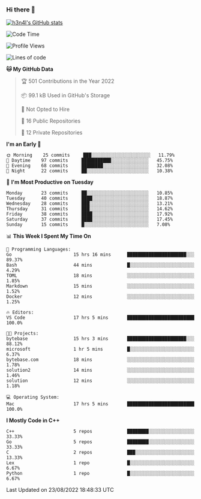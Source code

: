 ### Hi there 👋

[![h3n4l's GitHub stats](https://github-readme-stats.vercel.app/api?username=h3n4l&count_private=true&show_icons=true&theme=radical)](https://github.com/h3n4l/github-readme-stats)

<!--START_SECTION:waka-->
![Code Time](http://img.shields.io/badge/Code%20Time-606%20hrs%2053%20mins-blue)

![Profile Views](http://img.shields.io/badge/Profile%20Views-0-blue)

![Lines of code](https://img.shields.io/badge/From%20Hello%20World%20I%27ve%20Written-43%20Thousand%20lines%20of%20code-blue)

**🐱 My GitHub Data** 

> 🏆 501 Contributions in the Year 2022
 > 
> 📦 99.1 kB Used in GitHub's Storage 
 > 
> 🚫 Not Opted to Hire
 > 
> 📜 16 Public Repositories 
 > 
> 🔑 12 Private Repositories  
 > 
**I'm an Early 🐤** 

```text
🌞 Morning    25 commits     ███░░░░░░░░░░░░░░░░░░░░░░   11.79% 
🌆 Daytime    97 commits     ███████████░░░░░░░░░░░░░░   45.75% 
🌃 Evening    68 commits     ████████░░░░░░░░░░░░░░░░░   32.08% 
🌙 Night      22 commits     ██░░░░░░░░░░░░░░░░░░░░░░░   10.38%

```
📅 **I'm Most Productive on Tuesday** 

```text
Monday       23 commits     ██░░░░░░░░░░░░░░░░░░░░░░░   10.85% 
Tuesday      40 commits     ████░░░░░░░░░░░░░░░░░░░░░   18.87% 
Wednesday    28 commits     ███░░░░░░░░░░░░░░░░░░░░░░   13.21% 
Thursday     31 commits     ███░░░░░░░░░░░░░░░░░░░░░░   14.62% 
Friday       38 commits     ████░░░░░░░░░░░░░░░░░░░░░   17.92% 
Saturday     37 commits     ████░░░░░░░░░░░░░░░░░░░░░   17.45% 
Sunday       15 commits     █░░░░░░░░░░░░░░░░░░░░░░░░   7.08%

```


📊 **This Week I Spent My Time On** 

```text
💬 Programming Languages: 
Go                       15 hrs 16 mins      ██████████████████████░░░   89.37% 
Bash                     44 mins             █░░░░░░░░░░░░░░░░░░░░░░░░   4.29% 
TOML                     18 mins             ░░░░░░░░░░░░░░░░░░░░░░░░░   1.85% 
Markdown                 15 mins             ░░░░░░░░░░░░░░░░░░░░░░░░░   1.52% 
Docker                   12 mins             ░░░░░░░░░░░░░░░░░░░░░░░░░   1.25%

🔥 Editors: 
VS Code                  17 hrs 5 mins       █████████████████████████   100.0%

🐱‍💻 Projects: 
bytebase                 15 hrs 3 mins       ██████████████████████░░░   88.12% 
microsoft                1 hr 5 mins         █░░░░░░░░░░░░░░░░░░░░░░░░   6.37% 
bytebase.com             18 mins             ░░░░░░░░░░░░░░░░░░░░░░░░░   1.78% 
solution2                14 mins             ░░░░░░░░░░░░░░░░░░░░░░░░░   1.46% 
solution                 12 mins             ░░░░░░░░░░░░░░░░░░░░░░░░░   1.18%

💻 Operating System: 
Mac                      17 hrs 5 mins       █████████████████████████   100.0%

```

**I Mostly Code in C++** 

```text
C++                      5 repos             ████████░░░░░░░░░░░░░░░░░   33.33% 
Go                       5 repos             ████████░░░░░░░░░░░░░░░░░   33.33% 
C                        2 repos             ███░░░░░░░░░░░░░░░░░░░░░░   13.33% 
Lex                      1 repo              █░░░░░░░░░░░░░░░░░░░░░░░░   6.67% 
Python                   1 repo              █░░░░░░░░░░░░░░░░░░░░░░░░   6.67%

```



 Last Updated on 23/08/2022 18:48:33 UTC
<!--END_SECTION:waka-->

